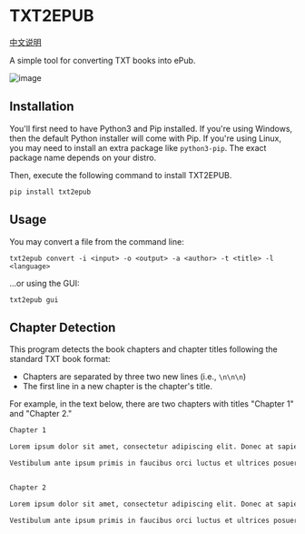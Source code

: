# TXT2EPUB

[中文说明](README.zh.md)

A simple tool for converting TXT books into ePub.

![image](https://github.com/k4yt3x/txt2epub/assets/21986859/b342f068-28ff-4789-a261-1f82830f76a5)

## Installation

You'll first need to have Python3 and Pip installed. If you're using Windows, then the default Python installer will come with Pip. If you're using Linux, you may need to install an extra package like `python3-pip`. The exact package name depends on your distro.

Then, execute the following command to install TXT2EPUB.

```shell
pip install txt2epub
```

## Usage

You may convert a file from the command line:

```shell
txt2epub convert -i <input> -o <output> -a <author> -t <title> -l <language>
```

...or using the GUI:

```shell
txt2epub gui
```

## Chapter Detection

This program detects the book chapters and chapter titles following the standard TXT book format:

- Chapters are separated by three two new lines (i.e., `\n\n\n`)
- The first line in a new chapter is the chapter's title.

For example, in the text below, there are two chapters with titles "Chapter 1" and "Chapter 2."

```txt
Chapter 1

Lorem ipsum dolor sit amet, consectetur adipiscing elit. Donec at sapien ante.

Vestibulum ante ipsum primis in faucibus orci luctus et ultrices posuere cubilia curae.


Chapter 2

Lorem ipsum dolor sit amet, consectetur adipiscing elit. Donec at sapien ante.

Vestibulum ante ipsum primis in faucibus orci luctus et ultrices posuere cubilia curae.
```
